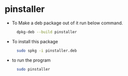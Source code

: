 # pinstaller

- To Make a deb package out of it run below command.
  ```bash
    dpkg-deb --build pinstaller
  ```
- To install this package
  ```bash
    sudo spkg -i pinstaller.deb
  ```
- to run the program
  ```bash
    sudo pinstaller
  ```
